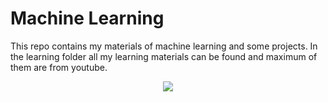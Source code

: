 # Machine Learning
This repo contains my materials of machine learning and some projects.
In the learning folder all my learning materials can be found and maximum of them are from youtube.
<br>
<p style='text-align: center'>
<img src='https://encrypted-tbn0.gstatic.com/images?q=tbn:ANd9GcRYZrYAIUuGzcHxFu1Qz-biOZZpF06enFXilcY6nB2rAw&s'>
</p>
